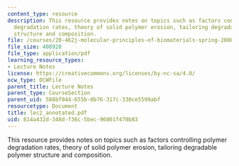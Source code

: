 ```yaml
---
content_type: resource
description: This resource provides notes on topics such as factors controlling polymer
  degradation rates, theory of solid polymer erosion, tailoring degradable polymer
  structure and composition.
file: /courses/20-462j-molecular-principles-of-biomaterials-spring-2006/814a432d348df36c5bec96001f470b83_lec2_annotated.pdf
file_size: 408920
file_type: application/pdf
learning_resource_types:
- Lecture Notes
license: https://creativecommons.org/licenses/by-nc-sa/4.0/
ocw_type: OCWFile
parent_title: Lecture Notes
parent_type: CourseSection
parent_uid: 588bf044-655b-8b76-317c-330ce5599abf
resourcetype: Document
title: lec2_annotated.pdf
uid: 814a432d-348d-f36c-5bec-96001f470b83
---
```

This resource provides notes on topics such as factors controlling polymer degradation rates, theory of solid polymer erosion, tailoring degradable polymer structure and composition.
